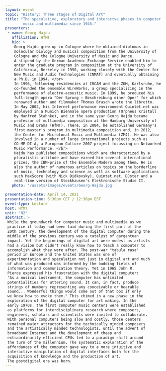 ```yaml
---
layout: event
topic: "History: Three stages of Digital Art"
title: "The speculative, exploratory and interactve phases in computer 
        music and multimedia since 1945."
presenters:
 - name: Georg Hajdu
   affiliation: HfMT
   bio: >
    Georg Hajdu grew up in Cologne where he obtained diplomas in 
    molecular biology and musical composition from the University of 
    Cologne and the Cologne University of Music and Dance. 
    A stipend by the German Academic Exchange Service enabled him to 
    enter the graduate program in composition at the University of 
    California, Berkeley in 1990, working closely with the Center for 
    New Music and Audio Technologies (CNMAT) and eventually obtaining 
    a Ph.D. in 1994. </br>
    In 1996, following residencies at IRCAM and the ZKM, Karlsruhe, he 
    co-founded the ensemble WireWorks, a group specializing in the 
    performance of electro-acoustic music. In 1999, he produced his 
    full-length opera "Der Sprung – Beschreibung einer Oper" for which 
    renowned author and filmmaker Thomas Brasch wrote the libretto. 
    In May 2002, his Internet performance environment Quintet.net was 
    employed in a Munich Biennale opera production (Orpheus Kristall 
    by Manfred Stahnke), and in the same year Georg Hajdu became 
    professor of multimedia composition at the Hamburg University of 
    Music and Drama (HfMT). There, in 2004, he established Germany's 
    first master's program in multimedia composition and, in 2012, 
    the Center for Microtonal Music and Multimedia (ZM4). He was also 
    involved in a number of large international projects such as 
    CO-ME-DI-A, a European Culture 2007 project focussing on Networked 
    Music Performance. </br>
    Hajdu has published compositions which are characterized by a 
    pluralistic attitude and have earned him several international 
    prizes, the IBM-prize of the Ensemble Modern among them. He is 
    also the author of numerous articles on topics on the borderline 
    of music, technology and science as well as software applications 
    such MaxScore (with Nick Didkovsky), Quintet.net, DJster and a 
    real-time version of Stockhausen's Elektronische Studie II.
   photo: '/assets/images/events/Georg-Hajdu.jpg'

presentation-date: April 14, 2021
presentation-time: 6:30pm CET / 12:30pm EST
event-type: Lecture
host: HfMT
unit: "02"
abstract: >
 While the groundwork for computer music and multimedia as we 
 practice it today had been laid during the first part of the 
 20th century, the development of the digital computer during the 
 middle of the previous century was a catalyst of gargantuan 
 impact. Yet the beginnings of digital art were modest as artists 
 had a vision but didn't really know how to teach a computer to 
 accomplish what they were after. The post-war "tabula rasa" 
 period in Europe and the United States was one of 
 experimentation and speculation not just in digital art and much 
 of what was produced was informed by the budding fields of 
 information and communication theory. Yet in 1965 John R. 
 Pierce expressed his frustration with the digital computer:
 "As a musical instrument, the computer has unlimited 
 potentialities for uttering sound. It can, in fact, produce 
 strings of numbers representing any conceivable or hearable 
 sound... Wonderful things would come out of that box if only 
 we knew how to evoke them." This chimed in a new phase in the 
 exploration of the digital computer for art making. In the 
 early 1970s, the first computer music centers were established 
 as platforms for interdisciplinary research where composers, 
 engineers, scholars and scientists were invited to collaborate. 
 With personal computers being slow and costly, those centers 
 remained major attractors for the technically minded composers 
 and the artistically minded technologists, until the advent of 
 broadband Internet and the development of cheap and 
 extraordinarily efficient CPUs led to a paradigm shift around 
 the turn of the millennium. The systematic exploration of the 
 affordances of the computer gave way to a more intuitive and 
 interactive manipulation of digital interfaces both for the 
 acquisition of knowledge and the production of art. 
 The postdigital era was born.
---
```


